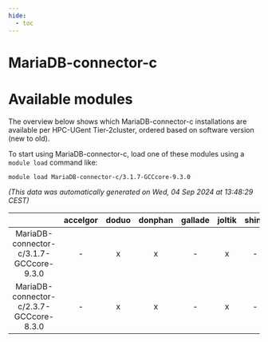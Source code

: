 ```yaml
---
hide:
  - toc
---
```


MariaDB-connector-c
===================

# Available modules


The overview below shows which MariaDB-connector-c installations are available per HPC-UGent Tier-2cluster, ordered based on software version (new to old).

To start using MariaDB-connector-c, load one of these modules using a `module load` command like:

```shell
module load MariaDB-connector-c/3.1.7-GCCcore-9.3.0
```

*(This data was automatically generated on Wed, 04 Sep 2024 at 13:48:29 CEST)*  

| |accelgor|doduo|donphan|gallade|joltik|shinx|skitty|
| :---: | :---: | :---: | :---: | :---: | :---: | :---: | :---: |
|MariaDB-connector-c/3.1.7-GCCcore-9.3.0|-|x|x|-|x|-|x|
|MariaDB-connector-c/2.3.7-GCCcore-8.3.0|-|x|x|-|x|-|x|
